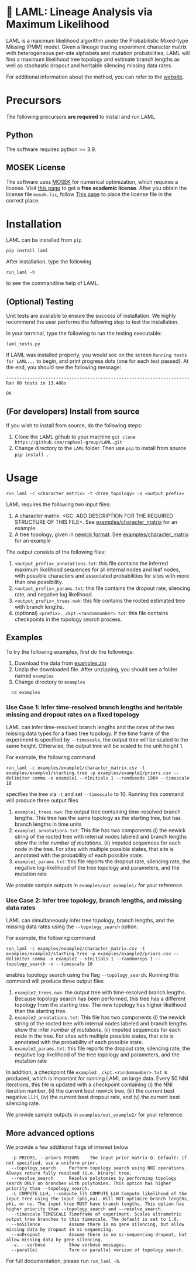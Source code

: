 # :camel: LAML: Lineage Analysis via Maximum Likelihood

LAML is a maximum likelihood algorithm under the Probabilistic Mixed-type Missing (PMM) model. Given a lineage tracing experiment character matrix with heterogeneous per-site alphabets and mutation probabilities, LAML will find a maximum likelihood tree topology and estimate branch lengths as well as stochastic dropout and heritable silencing missing data rates. 

For additional information about the method, you can refer to the [website](https://raphael-group.github.io/laml/).
# Precursors 
The following precursors **are required** to install and run LAML
## Python
The software requires python >= 3.9.
<!--Please note that if you're using a M1 Mac, you should use python >= 3.8.-->

## MOSEK License
The software uses [MOSEK](https://www.mosek.com) for numerical optimization, which requires a license. 
Visit [this page](https://www.mosek.com/products/academic-licenses/) to get a **free academic license**. 
After you obtain the license file ``mosek.lic``, follow  [This page](https://docs.mosek.com/latest/licensing/client-setup.html) to place the license file in the correct place. 

# Installation
LAML can be installed from `pip`
```
pip install laml 
```
After installation, type the following
```
run_laml -h
```
to see the commandline help of LAML.

## (Optional) Testing

Unit tests are available to ensure the success of installation. We highly recommend the user performs the following step to test the installation.

In your terminal, type the following to run the testing executable:

```
laml_tests.py 
```
If LAML was installed properly, you would see on the screen `Running tests for LAML...` to begin, and print progress dots (one for each test passed). 
At the end, you should see the following message:
```
----------------------------------------------------------------------
Ran 80 tests in 13.486s

OK
```
## (For developers) Install from source
If you wish to install from source, do the following steps:
1. Clone the LAML github to your machine
``git clone https://github.com/raphael-group/LAML.git``
2. Change directory to the ``LAML`` folder. Then use ``pip`` to install from source
``pip install .``

# Usage
```
run_laml -c <character_matrix> -t <tree_topology> -o <output_prefix> 
```
LAML requires the following two input files:
1. A character matrix. <GC: ADD DESCRIPTION FOR THE REQUIRED STRUCTURE OF THIS FILE>. See [examples/character_matrix](https://github.com/raphael-group/LAML/blob/master/examples/character_matrix.csv) for an example.
2. A tree topology, given in [newick format](https://en.wikipedia.org/wiki/Newick_format). See [examples/character_matrix](https://github.com/raphael-group/LAML/blob/master/examples/starting.tree) for an example


The output consists of the following files: 

1. `<output_prefix>_annotations.txt`: this file contains the inferred maximum likelihood sequences for all internal nodes and leaf nodes, with possible characters and associated probabilities for sites with more than one possibility.
2. `<output_prefix>_params.txt`: this file contains the dropout rate, silencing rate, and negative log likelihood.
3. `<output_prefix>_trees.nwk`: this file contains the rooted estimated tree with branch lengths.
4. (optional) `<prefix>._ckpt.<randomnumber>.txt`: this file contains checkpoints in the topology search process.

## Examples
To try the following examples, first do the followings:
1. Download the data from [examples.zip](https://github.com/raphael-group/laml/tree/master/examples.zip)
2. Unzip the downloaded file. After unzipping, you should see a folder named ``examples``
4. Change directory to ``examples``
```
  cd examples
```
### Use Case 1: Infer time-resolved branch lengths and heritable missing and dropout rates on a fixed topology
LAML can infer time-resolved branch lengths and the rates of the two missing data types for a fixed tree topology. If the time frame of the experiment is specified by ``--timescale``, the output tree will be scaled to the same height. Otherwise, the output tree will be scaled to the unit height 1.

For example, the following command
```
run_laml -c examples/example1/character_matrix.csv -t examples/example1/starting.tree -p examples/example1/priors.csv --delimiter comma -o example1 --nInitials 1 --randseeds 1984 --timescale 10
```
specifies the tree via ``-t`` and set ``--timescale`` to 10. Running this command will produce three output files
1. `example1_trees.nwk`: the output tree containing time-resolved branch lengths. This tree has the same topology as the starting tree, but has branch lengths in time units
2. `example1_annotations.txt`: This file has two components
   (i) the newick string of the rooted tree with internal nodes labeled and branch lengths show the infer *number of mutations*.
   (ii) imputed sequences for each node in the tree. For sites with multiple possible states, that site is annotated with the probability of each possible state.
3. `example1_params.txt`: this file reports the dropout rate, silencing rate, the negative log-likelihood of the tree topology and parameters, and the mutation rate

We provide sample outputs in `examples/out_example1/` for your reference. 
<!--In order to compare the likelihoods, display the contents of the two files using the following (if on Linux/Unix):
```
cat example1_params.txt
cat examples/out_example1/example1_params.txt
```
or (if on Windows in Command Prompt):
```
type example1_params.txt examples/out_example1/example1_params.txt
```-->

### Use Case 2: Infer tree topology, branch lengths, and missing data rates
LAML can simultaneously infer tree topology, branch lengths, and the missing data rates using the ``--topology_search`` option.

For example, the following command
```
run_laml -c examples/example2/character_matrix.csv -t examples/example2/starting.tree -p examples/example2/priors.csv --delimiter comma -o example2 --nInitials 1 --randomreps 1 --topology_search -v --timescale 10
```
enables topology search using the flag ``--topology_search``. 
Running this command will produce three output files 
1. `example2_trees.nwk`: the output tree with time-resolved branch lengths. Because topology search has been performed, this tree has a different topology from the starting tree. The new topology has higher likelihood than the starting tree.
2. `example2_annotations.txt`: This file has two components
   (i) the newick string of the rooted tree with internal nodes labeled and branch lengths show the infer *number of mutations*.
   (ii) imputed sequences for each node in the tree. For sites with multiple possible states, that site is annotated with the probability of each possible state.
3. `example2_params.txt`: this file reports the dropout rate, silencing rate, the negative log-likelihood of the tree topology and parameters, and the mutation rate

In addition, a checkpoint file `example2._ckpt.<randomnumber>.txt` is produced, which is important for running LAML on large data. Every 50 NNI iterations, this file is updated with a checkpoint containing (i) the NNI iteration number, (ii) the current best newick tree, (iii) the current best negative LLH, (iv) the current best dropout rate, and (v) the current best silencing rate.

We provide sample outputs in `examples/out_example2/` for your reference. 
<!--When performing topology search, a checkpoint file is also generateed. Note that this command will resolve all polytomies, run in parallel, and returns an ultrametric tree.-->

<!--You can compare these outputs with those in `examples/out_example2/`. For instance, in order to compare the likelihoods, display the contents of the two files using the following (if on Linux/Unix):
```
cat example2_params.txt
cat examples/out_example2/example2_params.txt
```
or (if on Windows in Command Prompt):
```
type example2_params.txt examples/out_example2/example2_params.txt-->

<!--### Use Case 2: Compute the likelihood of an existing tree
LAML can also compute the likelihood of an existing tree with branch lengths given known dropout rate and heritable missing rate using ``-L``.

For example, the following command
```
run_laml -c examples/character_matrix.csv -t examples/starting.tree -p examples/priors.csv --delimiter comma -o example2 -L "0 4.879273344239771e-07" --solver Scipy
```
will output three files (`example2_annotations.txt`, `example2_params.txt`, `example2_trees.nwk`). You can compare these outputs with those in `examples/out_example2/`. For instance, in order to compare the likelihoods, display the contents of the two files using the following (if on Linux/Unix):
```
cat example2_params.txt
cat examples/out_example2/example2_params.txt
```
or (if on Windows in Command Prompt):
```
type example2_params.txt examples/out_example2/example2_params.txt
```
-->
## More advanced options
We provide a few additional flags of interest below
```
  -p PRIORS, --priors PRIORS    The input prior matrix Q. Default: if not specified, use a uniform prior.
  --topology_search     Perform topology search using NNI operations. Always return fully resolved (i.e. binary) tree.
  --resolve_search      Resolve polytomies by performing topology search ONLY on branches with polytomies. This option has higher priority than --topology_search.
  -L COMPUTE_LLH, --compute_llh COMPUTE_LLH Compute likelihood of the input tree using the input (phi,nu). Will NOT optimize branch lengths, phi, or nu. The input tree MUST have branch lengths. This option has higher priority than --topology_search and --resolve_search.
  --timescale TIMESCALE Timeframe of experiment. Scales ultrametric output tree branches to this timescale. The default is set to 1.0.
  --noSilence           Assume there is no gene silencing, but allow missing data by dropout in sc-sequencing.
  --noDropout           Assume there is no sc-sequencing dropout, but allow missing data by gene silencing.
  -v, --verbose         Show verbose messages.
  --parallel            Turn on parallel version of topology search.
```
For full documentation, please run `run_laml -h`. 
